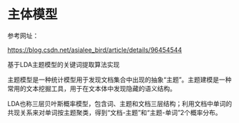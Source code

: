 # 主体模型

参考网址：

https://blog.csdn.net/asialee_bird/article/details/96454544

基于LDA主题模型的关键词提取算法实现

主题模型是一种统计模型用于发现文档集合中出现的抽象“主题”。主题建模是一种常用的文本挖掘工具，用于在文本体中发现隐藏的语义结构。

LDA也称三层贝叶斯概率模型，包含词、主题和文档三层结构；利用文档中单词的共现关系来对单词按主题聚类，得到“文档-主题”和“主题-单词”2个概率分布。